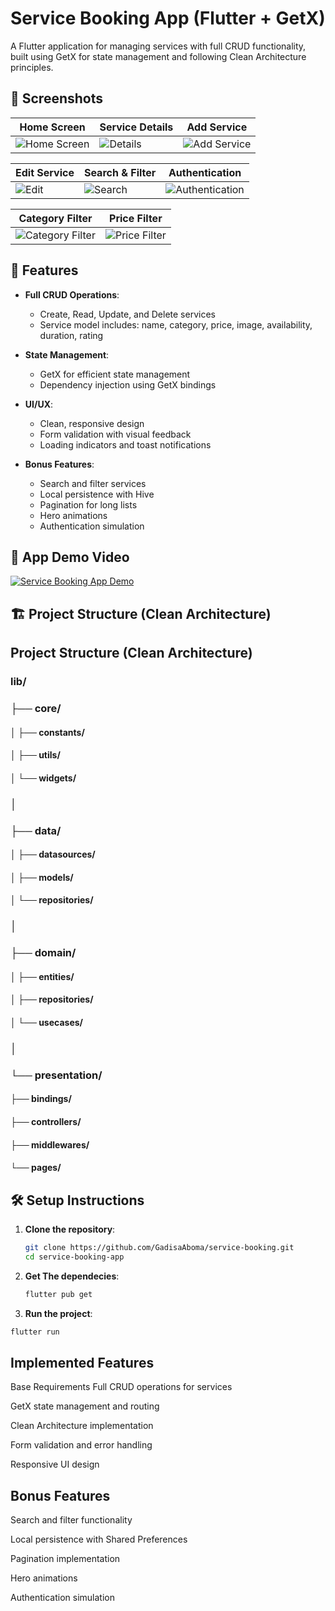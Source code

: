 # Service Booking App (Flutter + GetX)

A Flutter application for managing services with full CRUD functionality, built using GetX for state management and following Clean Architecture principles.

## 📱 Screenshots

| Home Screen                              | Service Details                         | Add Service                              |
| ---------------------------------------- | --------------------------------------- | ---------------------------------------- |
| ![Home Screen](./assets/home_screen.jpg) | ![Details](./assets/service_detail.jpg) | ![Add Service](./assets/add_service.jpg) |

| Edit Service                       | Search & Filter                     | Authentication                               |
| ---------------------------------- | ----------------------------------- | -------------------------------------------- |
| ![Edit](./assets/edit_service.jpg) | ![Search](./assets/home_screen.jpg) | ![Authentication](./assets/login_screen.jpg) |

| Category Filter                                  | Price Filter                               |
| ------------------------------------------------ | ------------------------------------------ |
| ![Category Filter](./assets/category_filter.jpg) | ![Price Filter](./assets/price_filter.jpg) |

## 🚀 Features

- **Full CRUD Operations**:

  - Create, Read, Update, and Delete services
  - Service model includes: name, category, price, image, availability, duration, rating

- **State Management**:

  - GetX for efficient state management
  - Dependency injection using GetX bindings

- **UI/UX**:

  - Clean, responsive design
  - Form validation with visual feedback
  - Loading indicators and toast notifications

- **Bonus Features**:
  - Search and filter services
  - Local persistence with Hive
  - Pagination for long lists
  - Hero animations
  - Authentication simulation

## 🎥 App Demo Video

[![Service Booking App Demo](./assets/home_screen.jpg)](./assets/video_guide.mp4)

## 🏗️ Project Structure (Clean Architecture)

## Project Structure (Clean Architecture)

### lib/

### ├── core/

#### │ ├── constants/

#### │ ├── utils/

#### │ └── widgets/

### │

### ├── data/

#### │ ├── datasources/

#### │ ├── models/

#### │ └── repositories/

### │

### ├── domain/

#### │ ├── entities/

#### │ ├── repositories/

#### │ └── usecases/

### │

### └── presentation/

#### ├── bindings/

#### ├── controllers/

#### ├── middlewares/

#### └── pages/

## 🛠️ Setup Instructions

1. **Clone the repository**:

   ```bash
   git clone https://github.com/GadisaAboma/service-booking.git
   cd service-booking-app

   ```

2. **Get The dependecies**:

   ```bash
   flutter pub get
   ```

3. **Run the project**:

```bash
flutter run
```

## Implemented Features

Base Requirements
Full CRUD operations for services

GetX state management and routing

Clean Architecture implementation

Form validation and error handling

Responsive UI design

## Bonus Features

Search and filter functionality

Local persistence with Shared Preferences

Pagination implementation

Hero animations

Authentication simulation

